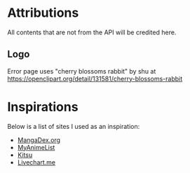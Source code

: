 # Attributions
All contents that are not from the API will be credited here.  
## Logo
Error page uses "cherry blossoms rabbit" by shu at https://openclipart.org/detail/131581/cherry-blossoms-rabbit




<div class="card padding-normal">
    <h1>Inspirations</h1>
    <!-- <hr> -->
    <div>
        <p>Below is a list of sites I used as an inspiration:</p>
        <ul>
            <li>
                <a href="https://mangadex.org/">MangaDex.org</a>
            </li>
            <li>
                <a href="https://myAnimelist.net/">MyAnimeList</a>
            </li>
            <li>
                <a href="https:/kitsu.io/">Kitsu</a>
            </li>
            <li>
                <a href="https:/livechart.me/">Livechart.me</a>
            </li>
        </ul>
    </div>
</div>